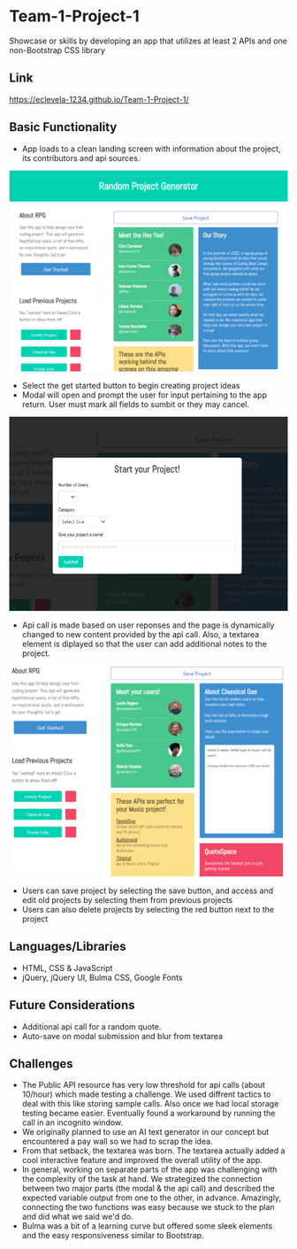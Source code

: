 # Team-1-Project-1
Showcase or skills by developing an app that utilizes at least 2 APIs and one non-Bootstrap CSS library  

## Link
https://eclevela-1234.github.io/Team-1-Project-1/

## Basic Functionality
- App loads to a clean landing screen with information about the project, its contributors and api sources.

![Landing Screenshot](./assets/images/landingSS.png)
- Select the get started button to begin creating project ideas
- Modal will open and prompt the user for input pertaining to the app return. User must mark all fields to sumbit or they may cancel.

![Modal Screenshot](./assets/images/modalSS.png)
- Api call is made based on user reponses and the page is dynamically changed to new content provided by the api call. Also, a textarea element is diplayed so that the user can add additional notes to the project.

![Output Screenshot](./assets/images/outputSS.png)
- Users can save project by selecting the save button, and access and edit old projects by selecting them from previous projects
- Users can also delete projects by selecting the red button next to the project

## Languages/Libraries
- HTML, CSS & JavaScript
- jQuery, jQuery UI, Bulma CSS, Google Fonts

## Future Considerations
- Additional api call for a random quote.
- Auto-save on modal submission and blur from textarea

## Challenges
- The Public API resource has very low threshold for api calls (about 10/hour) which made testing a challenge. We used diffrent tactics to deal with this like storing sample calls. Also once we had local storage testing became easier. Eventually found a workaround by running the call in an incognito window.
- We originally planned to use an AI text generator in our concept but encountered a pay wall so we had to scrap the idea. 
- From that setback, the textarea was born. The textarea actually added a cool interactive feature and improved the overall utility of the app.
- In general, working on separate parts of the app was challenging with the complexity of the task at hand. We strategized the connection between two major parts (the modal & the api call) and described the expected variable output from one to the other, in advance. Amazingly, connecting the two functions was easy because we stuck to the plan and did what we said we'd do.
- Bulma was a bit of a learning curve but offered some sleek elements and the easy responsiveness similar to Bootstrap. 